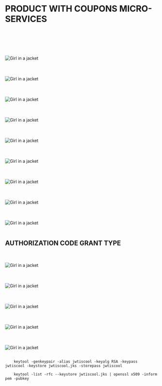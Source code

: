<br>

# PRODUCT WITH COUPONS MICRO-SERVICES 

<br>
<br>
<br>




<br>
<br>

<img src="images/OAUTH_TOKEN_1.png" alt="Girl in a jacket" >

<br>
<br>

<br>
<br>

<img src="images/OAUTH_TOKEN_2.png" alt="Girl in a jacket" >

<br>
<br>

<br>
<br>

<img src="images/COUPON_GET_REQUEST_WITH_OAUTH_TOKEN.png" alt="Girl in a jacket" >

<br>
<br>


<br>
<br>

<img src="images/COUPON_GET_REQUEST_WITH_OAUTH_TOKEN.png" alt="Girl in a jacket" >

<br>
<br>


<br>
<br>

<img src="images/OAUTH_REQUEST_FLOW.png" alt="Girl in a jacket" >

<br>
<br>


<br>
<br>

<img src="images/NORMAL_OAUTH_WITHOUT_JWT.png" alt="Girl in a jacket" >

<br>
<br>




<br>
<br>

<img src="images/NORMAL_OAUTH_WITH_JWT.png" alt="Girl in a jacket" >

<br>
<br>

<br>
<br>

<img src="images/JWT_ACCESS_CODE.png" alt="Girl in a jacket" >

<br>
<br>


<br>
<br>

<img src="images/OAUTH_URL.png" alt="Girl in a jacket" >

<br>
<br>


## AUTHORIZATION CODE GRANT TYPE

<br>
<br>

<img src="images/LOGIN_PAGE.png" alt="Girl in a jacket" >

<br>
<br>



<br>
<br>

<img src="images/OAUTH_APPROVAL.png" alt="Girl in a jacket" >

<br>
<br>


<br>
<br>

<img src="images/AUTHORIZATION_CODE.png" alt="Girl in a jacket" >

<br>
<br>



<br>
<br>

<img src="images/POSTMAN_1.png" alt="Girl in a jacket" >

<br>
<br>


<br>
<br>

<img src="images/POSTMAN_2.png" alt="Girl in a jacket" >

<br>
<br>




```
    keytool -genkeypair -alias jwtiscool -keyalg RSA -keypass jwtiscool -keystore jwtiscool.jks -storepass jwtiscool

    keytool -list -rfc --keystore jwtiscool.jks | openssl x509 -inform pem -pubkey
```